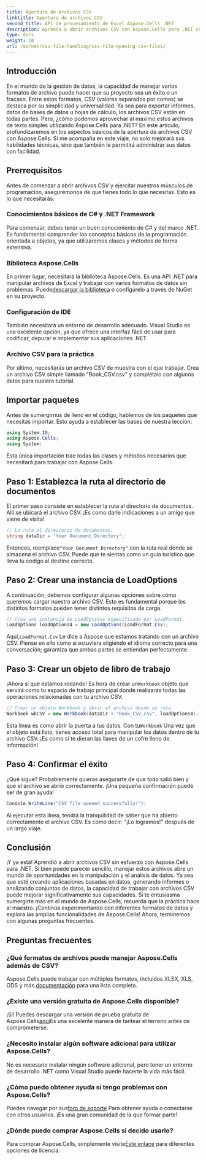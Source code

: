 ```yaml
---
title: Apertura de archivos CSV
linktitle: Apertura de archivos CSV
second_title: API de procesamiento de Excel Aspose.Cells .NET
description: Aprenda a abrir archivos CSV con Aspose.Cells para .NET con nuestra guía completa paso a paso. Domine la manipulación de datos.
type: docs
weight: 10
url: /es/net/csv-file-handling/csv-file-opening-csv-files/
---
```

## Introducción
En el mundo de la gestión de datos, la capacidad de manejar varios formatos de archivo puede hacer que su proyecto sea un éxito o un fracaso. Entre estos formatos, CSV (valores separados por comas) se destaca por su simplicidad y universalidad. Ya sea para exportar informes, datos de bases de datos u hojas de cálculo, los archivos CSV están en todas partes. Pero, ¿cómo podemos aprovechar al máximo estos archivos de texto simples utilizando Aspose.Cells para .NET? En este artículo, profundizaremos en los aspectos básicos de la apertura de archivos CSV con Aspose.Cells. Si me acompaña en este viaje, no solo mejorará sus habilidades técnicas, sino que también le permitirá administrar sus datos con facilidad. 
## Prerrequisitos
Antes de comenzar a abrir archivos CSV y ejercitar nuestros músculos de programación, asegurémonos de que tienes todo lo que necesitas. Esto es lo que necesitarás:
### Conocimientos básicos de C# y .NET Framework
Para comenzar, debes tener un buen conocimiento de C# y del marco .NET. Es fundamental comprender los conceptos básicos de la programación orientada a objetos, ya que utilizaremos clases y métodos de forma extensiva.
### Biblioteca Aspose.Cells
 En primer lugar, necesitará la biblioteca Aspose.Cells. Es una API .NET para manipular archivos de Excel y trabajar con varios formatos de datos sin problemas. Puede[descargar la biblioteca](https://releases.aspose.com/cells/net/) o configúrelo a través de NuGet en su proyecto.
### Configuración de IDE
También necesitará un entorno de desarrollo adecuado. Visual Studio es una excelente opción, ya que ofrece una interfaz fácil de usar para codificar, depurar e implementar sus aplicaciones .NET.
### Archivo CSV para la práctica
Por último, necesitarás un archivo CSV de muestra con el que trabajar. Crea un archivo CSV simple llamado "Book_CSV.csv" y complétalo con algunos datos para nuestro tutorial.
## Importar paquetes
Antes de sumergirnos de lleno en el código, hablemos de los paquetes que necesitas importar. Esto ayuda a establecer las bases de nuestra lección:
```csharp
using System.IO;
using Aspose.Cells;
using System;
```
Esta única importación trae todas las clases y métodos necesarios que necesitará para trabajar con Aspose.Cells.
## Paso 1: Establezca la ruta al directorio de documentos
El primer paso consiste en establecer la ruta al directorio de documentos. Allí se ubicará el archivo CSV. ¡Es como darle indicaciones a un amigo que viene de visita!
```csharp
// La ruta al directorio de documentos.
string dataDir = "Your Document Directory";
```
 Entonces, reemplace`"Your Document Directory"` con la ruta real donde se almacena el archivo CSV. Puede que te sientas como un guía turístico que lleva tu código al destino correcto.
## Paso 2: Crear una instancia de LoadOptions
A continuación, debemos configurar algunas opciones sobre cómo queremos cargar nuestro archivo CSV. Esto es fundamental porque los distintos formatos pueden tener distintos requisitos de carga. 
```csharp
// Crea una instancia de LoadOptions especificada por LoadFormat.
LoadOptions loadOptions4 = new LoadOptions(LoadFormat.Csv);
```
 Aquí,`LoadFormat.Csv` Le dice a Aspose que estamos tratando con un archivo CSV. Piense en ello como si estuviera eligiendo el idioma correcto para una conversación; garantiza que ambas partes se entiendan perfectamente.
## Paso 3: Crear un objeto de libro de trabajo
¡Ahora sí que estamos rodando! Es hora de crear un`Workbook` objeto que servirá como tu espacio de trabajo principal donde realizarás todas las operaciones relacionadas con tu archivo CSV.
```csharp
// Crear un objeto Workbook y abrir el archivo desde su ruta
Workbook wbCSV = new Workbook(dataDir + "Book_CSV.csv", loadOptions4);
```
 Esta línea es como abrir la puerta a tus datos. Con tu`Workbook` Una vez que el objeto está listo, tienes acceso total para manipular los datos dentro de tu archivo CSV. ¡Es como si te dieran las llaves de un cofre lleno de información!
## Paso 4: Confirmar el éxito
¿Qué sigue? Probablemente quieras asegurarte de que todo salió bien y que el archivo se abrió correctamente. ¡Una pequeña confirmación puede ser de gran ayuda!
```csharp
Console.WriteLine("CSV file opened successfully!");
```
Al ejecutar esta línea, tendrá la tranquilidad de saber que ha abierto correctamente el archivo CSV. Es como decir: "¡Lo logramos!" después de un largo viaje.
## Conclusión
¡Y ya está! Aprendió a abrir archivos CSV sin esfuerzo con Aspose.Cells para .NET. Si bien puede parecer sencillo, manejar estos archivos abre un mundo de oportunidades en la manipulación y el análisis de datos. Ya sea que esté creando aplicaciones basadas en datos, generando informes o analizando conjuntos de datos, la capacidad de trabajar con archivos CSV puede mejorar significativamente sus capacidades. 
Si te entusiasma sumergirte más en el mundo de Aspose.Cells, recuerda que la práctica hace al maestro. ¡Continúa experimentando con diferentes formatos de datos y explora las amplias funcionalidades de Aspose.Cells! Ahora, terminemos con algunas preguntas frecuentes.
## Preguntas frecuentes
### ¿Qué formatos de archivos puede manejar Aspose.Cells además de CSV?
 Aspose.Cells puede trabajar con múltiples formatos, incluidos XLSX, XLS, ODS y más.[documentación](https://reference.aspose.com/cells/net/) para una lista completa.
### ¿Existe una versión gratuita de Aspose.Cells disponible?
 ¡Sí! Puedes descargar una versión de prueba gratuita de Aspose.Cells[aquí](https://releases.aspose.com/)Es una excelente manera de tantear el terreno antes de comprometerse.
### ¿Necesito instalar algún software adicional para utilizar Aspose.Cells?
No es necesario instalar ningún software adicional, pero tener un entorno de desarrollo .NET como Visual Studio puede hacerte la vida más fácil.
### ¿Cómo puedo obtener ayuda si tengo problemas con Aspose.Cells?
 Puedes navegar por sus[foro de soporte](https://forum.aspose.com/c/cells/9) Para obtener ayuda o conectarse con otros usuarios. ¡Es una gran comunidad de la que formar parte!
### ¿Dónde puedo comprar Aspose.Cells si decido usarlo?
 Para comprar Aspose.Cells, simplemente visite[Este enlace](https://purchase.aspose.com/buy) para diferentes opciones de licencia.